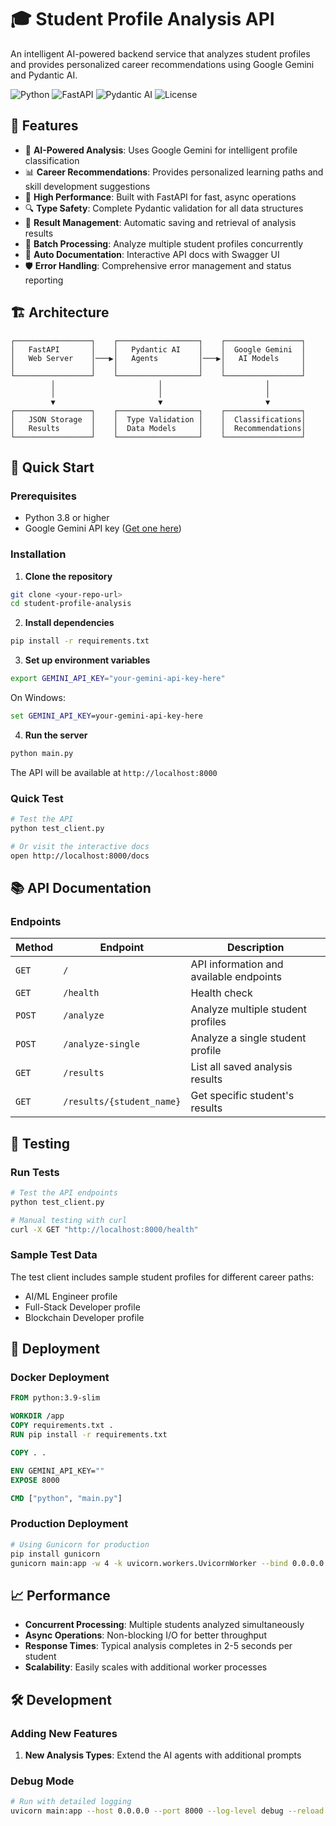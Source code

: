 # 🎓 Student Profile Analysis API

An intelligent AI-powered backend service that analyzes student profiles and provides personalized career recommendations using Google Gemini and Pydantic AI.

![Python](https://img.shields.io/badge/python-v3.8+-blue.svg)
![FastAPI](https://img.shields.io/badge/FastAPI-0.104.1-green.svg)
![Pydantic AI](https://img.shields.io/badge/Pydantic%20AI-0.0.13-purple.svg)
![License](https://img.shields.io/badge/license-MIT-blue.svg)

## 🌟 Features

- 🤖 **AI-Powered Analysis**: Uses Google Gemini for intelligent profile classification
- 📊 **Career Recommendations**: Provides personalized learning paths and skill development suggestions
- 🚀 **High Performance**: Built with FastAPI for fast, async operations
- 🔍 **Type Safety**: Complete Pydantic validation for all data structures
- 📁 **Result Management**: Automatic saving and retrieval of analysis results
- 🔄 **Batch Processing**: Analyze multiple student profiles concurrently
- 📖 **Auto Documentation**: Interactive API docs with Swagger UI
- 🛡️ **Error Handling**: Comprehensive error management and status reporting

## 🏗️ Architecture

```
┌─────────────────┐    ┌──────────────────┐    ┌─────────────────┐
│   FastAPI       │    │   Pydantic AI    │    │  Google Gemini  │
│   Web Server    │───▶│   Agents         │───▶│   AI Models     │
│                 │    │                  │    │                 │
└─────────────────┘    └──────────────────┘    └─────────────────┘
         │                       │                       │
         │                       │                       │
         ▼                       ▼                       ▼
┌─────────────────┐    ┌──────────────────┐    ┌─────────────────┐
│   JSON Storage  │    │  Type Validation │    │  Classifications│
│   Results       │    │  Data Models     │    │  Recommendations│
└─────────────────┘    └──────────────────┘    └─────────────────┘
```

## 🚀 Quick Start

### Prerequisites

- Python 3.8 or higher
- Google Gemini API key ([Get one here](https://makersuite.google.com/app/apikey))

### Installation

1. **Clone the repository**
```bash
git clone <your-repo-url>
cd student-profile-analysis
```

2. **Install dependencies**
```bash
pip install -r requirements.txt
```

3. **Set up environment variables**
```bash
export GEMINI_API_KEY="your-gemini-api-key-here"
```

On Windows:
```cmd
set GEMINI_API_KEY=your-gemini-api-key-here
```

4. **Run the server**
```bash
python main.py
```

The API will be available at `http://localhost:8000`

### Quick Test

```bash
# Test the API
python test_client.py

# Or visit the interactive docs
open http://localhost:8000/docs
```

## 📚 API Documentation

### Endpoints

| Method | Endpoint | Description |
|--------|----------|-------------|
| `GET` | `/` | API information and available endpoints |
| `GET` | `/health` | Health check |
| `POST` | `/analyze` | Analyze multiple student profiles |
| `POST` | `/analyze-single` | Analyze a single student profile |
| `GET` | `/results` | List all saved analysis results |
| `GET` | `/results/{student_name}` | Get specific student's results |


## 🧪 Testing

### Run Tests

```bash
# Test the API endpoints
python test_client.py

# Manual testing with curl
curl -X GET "http://localhost:8000/health"
```

### Sample Test Data

The test client includes sample student profiles for different career paths:
- AI/ML Engineer profile
- Full-Stack Developer profile
- Blockchain Developer profile

## 🚀 Deployment

### Docker Deployment

```dockerfile
FROM python:3.9-slim

WORKDIR /app
COPY requirements.txt .
RUN pip install -r requirements.txt

COPY . .

ENV GEMINI_API_KEY=""
EXPOSE 8000

CMD ["python", "main.py"]
```

### Production Deployment

```bash
# Using Gunicorn for production
pip install gunicorn
gunicorn main:app -w 4 -k uvicorn.workers.UvicornWorker --bind 0.0.0.0:8000
```

## 📈 Performance

- **Concurrent Processing**: Multiple students analyzed simultaneously
- **Async Operations**: Non-blocking I/O for better throughput
- **Response Times**: Typical analysis completes in 2-5 seconds per student
- **Scalability**: Easily scales with additional worker processes

## 🛠️ Development

### Adding New Features

1. **New Analysis Types**: Extend the AI agents with additional prompts


### Debug Mode

```bash
# Run with detailed logging
uvicorn main:app --host 0.0.0.0 --port 8000 --log-level debug --reload
```
